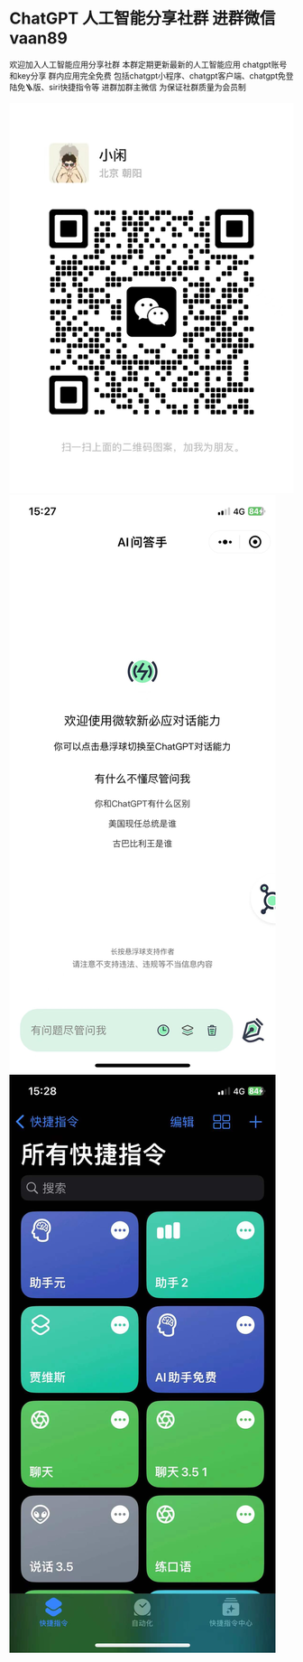 # ChatGPT 人工智能分享社群 进群微信vaan89

欢迎加入人工智能应用分享社群
本群定期更新最新的人工智能应用 chatgpt账号和key分享 
群内应用完全免费 包括chatgpt小程序、chatgpt客户端、chatgpt免登陆免🪜版、siri快捷指令等
进群加群主微信 为保证社群质量为会员制

![image](https://github.com/vaan89/chatgpt/blob/main/WechatIMG111.jpeg)
![image](https://github.com/vaan89/chatgpt/blob/main/WechatIMG112.jpeg)
![image](https://github.com/vaan89/chatgpt/blob/main/WechatIMG113.jpeg)
